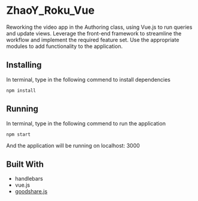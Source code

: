 # ZhaoY_Roku_Vue

Reworking the video app in the Authoring class, using Vue.js to run
queries and update views. Leverage the front-end framework to streamline the workflow and implement the required feature set. Use the appropriate modules to add functionality to the application.

## Installing

In terminal, type in the following commend to install dependencies
```
npm install
```

## Running 

In terminal, type in the following commend to run the application

```
npm start
```

And the application will be running on localhost: 3000

## Built With

* handlebars
* vue.js
* [goodshare.js](https://koddr.github.io/vue-goodshare/en/)


